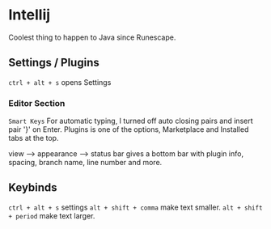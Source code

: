 # Intellij
Coolest thing to happen to Java since Runescape. 

## Settings / Plugins
`ctrl + alt + s` opens Settings

### Editor Section
`Smart Keys` For automatic typing, I turned off auto closing pairs and insert pair '}' on Enter.
Plugins is one of the options, Marketplace and Installed tabs at the top. 

view --> appearance --> status bar
gives a bottom bar with plugin info, spacing, branch name, line number and more. 

## Keybinds

`ctrl + alt + s` settings
`alt + shift + comma` make text smaller. 
`alt + shift + period` make text larger.
